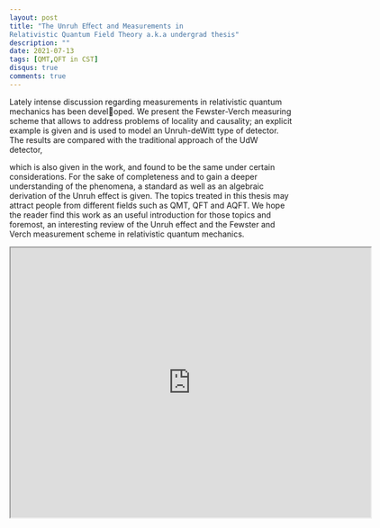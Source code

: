 ```yaml
---
layout: post
title: "The Unruh Eﬀect and Measurements in
Relativistic Quantum Field Theory a.k.a undergrad thesis"
description: ""
date: 2021-07-13
tags: [QMT,QFT in CST]
disqus: true
comments: true
---
```


Lately intense discussion regarding measurements in relativistic quantum mechanics has been developed. We present the Fewster-Verch measuring scheme that allows to address problems of locality
and causality; an explicit example is given and is used to model an Unruh-deWitt type of detector.
The results are compared with the traditional approach of the UdW detector,
<!--more-->
 which is also given
in the work, and found to be the same under certain considerations. For the sake of completeness
and to gain a deeper understanding of the phenomena, a standard as well as an algebraic derivation
of the Unruh effect is given. The topics treated in this thesis may attract people from different
fields such as QMT, QFT and AQFT. We hope the reader find this work as an useful introduction
for those topics and foremost, an interesting review of the Unruh effect and the Fewster and Verch
measurement scheme in relativistic quantum mechanics.


<div style="margin:0 auto;text-align:center">

<iframe src="https://drive.google.com/file/d/1AJhTPhJAlvuJREHD7suxxN1rDgvqiW6u/preview" width="640" height="480" allow="autoplay"></iframe></div>
